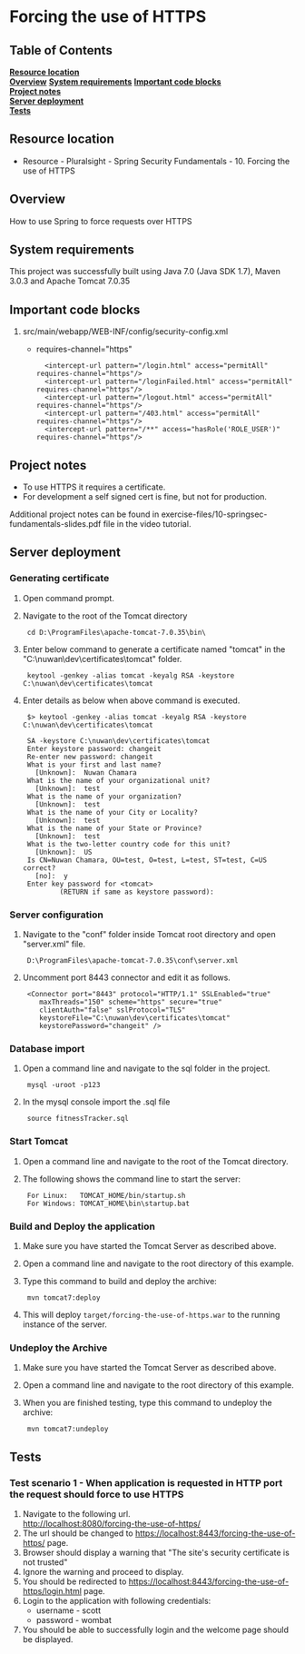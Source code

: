 # Forcing the use of HTTPS

## Table of Contents
**[Resource location](#resource-location)**  
**[Overview](#overview)**
**[System requirements](#system-requirements)**
**[Important code blocks](#important-code-blocks)**  
**[Project notes](#project-notes)**  
**[Server deployment](#server-deployment)**  
**[Tests](#tests)**  

## Resource location
* Resource - Pluralsight - Spring Security Fundamentals - 10. Forcing the use of HTTPS

## Overview
How to use Spring to force requests over HTTPS

## System requirements
This project was successfully built using Java 7.0 (Java SDK 1.7), Maven 3.0.3 and Apache Tomcat 7.0.35

## Important code blocks

1. src/main/webapp/WEB-INF/config/security-config.xml
	- requires-channel="https"
		
			<intercept-url pattern="/login.html" access="permitAll" requires-channel="https"/>
			<intercept-url pattern="/loginFailed.html" access="permitAll" requires-channel="https"/>
			<intercept-url pattern="/logout.html" access="permitAll" requires-channel="https"/>
			<intercept-url pattern="/403.html" access="permitAll" requires-channel="https"/>
			<intercept-url pattern="/**" access="hasRole('ROLE_USER')" requires-channel="https"/>

	
## Project notes

- To use HTTPS it requires a certificate.
- For development a self signed cert is fine, but not for production.

Additional project notes can be found in exercise-files/10-springsec-fundamentals-slides.pdf file in the video tutorial.

## Server deployment

### Generating certificate

1. Open command prompt.
2. Navigate to the root of the Tomcat directory

		cd D:\ProgramFiles\apache-tomcat-7.0.35\bin\

3. Enter below command to generate a certificate named "tomcat" in the "C:\nuwan\dev\certificates\tomcat" folder.

		keytool -genkey -alias tomcat -keyalg RSA -keystore C:\nuwan\dev\certificates\tomcat

4. Enter details as below when above command is executed.

		
		$> keytool -genkey -alias tomcat -keyalg RSA -keystore C:\nuwan\dev\certificates\tomcat

		SA -keystore C:\nuwan\dev\certificates\tomcat
		Enter keystore password: changeit
		Re-enter new password: changeit
		What is your first and last name?
		  [Unknown]:  Nuwan Chamara
		What is the name of your organizational unit?
		  [Unknown]:  test
		What is the name of your organization?
		  [Unknown]:  test
		What is the name of your City or Locality?
		  [Unknown]:  test
		What is the name of your State or Province?
		  [Unknown]:  test
		What is the two-letter country code for this unit?
		  [Unknown]:  US
		Is CN=Nuwan Chamara, OU=test, O=test, L=test, ST=test, C=US correct?
		  [no]:  y		
		Enter key password for <tomcat>
		        (RETURN if same as keystore password):

### Server configuration

1. Navigate to the "conf" folder inside Tomcat root directory and open "server.xml" file.

		D:\ProgramFiles\apache-tomcat-7.0.35\conf\server.xml

2. Uncomment port 8443 connector and edit it as follows.

		<Connector port="8443" protocol="HTTP/1.1" SSLEnabled="true"
           maxThreads="150" scheme="https" secure="true"
           clientAuth="false" sslProtocol="TLS" 
		   keystoreFile="C:\nuwan\dev\certificates\tomcat"
		   keystorePassword="changeit" />

### Database import

1. Open a command line and navigate to the sql folder in the project.
		
		mysql -uroot -p123

2. In the mysql console import the .sql file
		
		source fitnessTracker.sql

### Start Tomcat
1. Open a command line and navigate to the root of the Tomcat directory.
2. The following shows the command line to start the server:

        For Linux:   TOMCAT_HOME/bin/startup.sh
        For Windows: TOMCAT_HOME\bin\startup.bat

### Build and Deploy the application
1. Make sure you have started the Tomcat Server as described above.
2. Open a command line and navigate to the root directory of this example.
3. Type this command to build and deploy the archive:

        mvn tomcat7:deploy  

4. This will deploy `target/forcing-the-use-of-https.war` to the running instance of the server.

### Undeploy the Archive
1. Make sure you have started the Tomcat Server as described above.
2. Open a command line and navigate to the root directory of this example.
3. When you are finished testing, type this command to undeploy the archive:

        mvn tomcat7:undeploy

## Tests

### Test scenario 1 - When application is requested in HTTP port the request should force to use HTTPS

1. Navigate to the following url.       
<http://localhost:8080/forcing-the-use-of-https/>
2. The url should be changed to <https://localhost:8443/forcing-the-use-of-https/> page.
3. Browser should display a warning that "The site's security certificate is not trusted"
4. Ignore the warning and proceed to display.
5. You should be redirected to <https://localhost:8443/forcing-the-use-of-https/login.html> page.
3. Login to the application with following credentials:
	* username - scott
	* password - wombat
4. You should be able to successfully login and the welcome page should be displayed.
